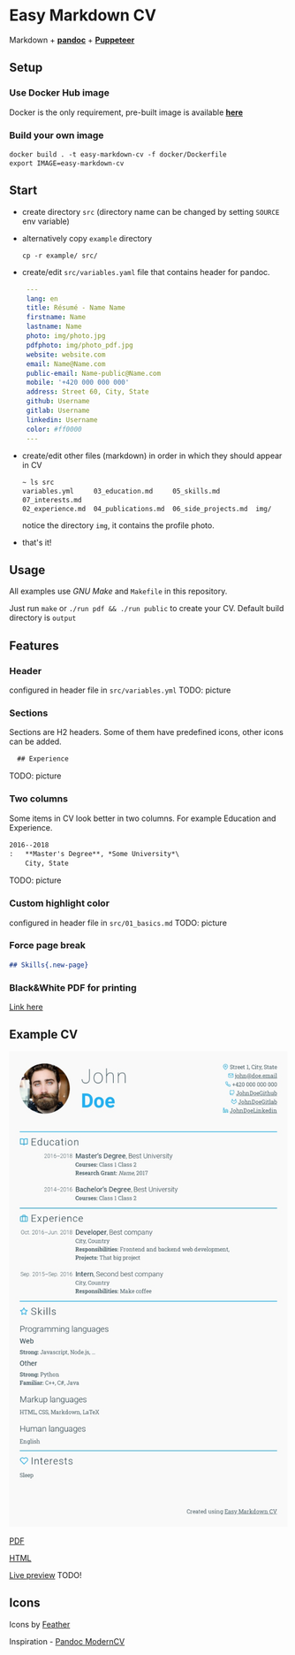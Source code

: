 # Easy Markdown CV

Markdown + [**pandoc**](https://pandoc.org/) + [**Puppeteer**](https://github.com/puppeteer/puppeteer)

## Setup

### Use Docker Hub image
Docker is the only requirement, pre-built image is available [**here**](https://hub.docker.com/r/viliamv/easy-markdown-cv)

### Build your own image

```
docker build . -t easy-markdown-cv -f docker/Dockerfile
export IMAGE=easy-markdown-cv
```

## Start

- create directory `src` (directory name can be changed by setting `SOURCE` env variable)
- alternatively copy `example` directory

    ```shell
    cp -r example/ src/
    ```

- create/edit `src/variables.yaml` file that contains header for pandoc.

    ```yaml
     ---
     lang: en
     title: Résumé - Name Name
     firstname: Name
     lastname: Name
     photo: img/photo.jpg
     pdfphoto: img/photo_pdf.jpg
     website: website.com
     email: Name@Name.com
     public-email: Name-public@Name.com
     mobile: '+420 000 000 000'
     address: Street 60, City, State
     github: Username
     gitlab: Username
     linkedin: Username
     color: #ff0000
     ---
    ```
- create/edit other files (markdown) in order in which they should appear in CV

    ```shell
    ~ ls src
    variables.yml     03_education.md     05_skills.md         07_interests.md
    02_experience.md  04_publications.md  06_side_projects.md  img/
    ```

    notice the directory `img`, it contains the profile photo.

- that's it!

## Usage

All examples use *GNU Make* and `Makefile` in this repository.

Just run `make` or `./run pdf && ./run public` to create your CV.
Default build directory is `output`

## Features

### Header

configured in header file in `src/variables.yml`
TODO: picture

### Sections

Sections are H2 headers.
Some of them have predefined icons, other icons can be added.

```markdown
  ## Experience
```
TODO: picture

### Two columns

Some items in CV look better in two columns.
For example Education and Experience.

```markdown
2016--2018
:   **Master's Degree**, *Some University*\
    City, State

```
TODO: picture

### Custom highlight color

configured in header file in `src/01_basics.md`
TODO: picture

### Force page break

```markdown
## Skills{.new-page}
```

### Black&White PDF for printing
[Link here](./example_output/cv_bw.pdf)

## Example CV

![Example JPG](./example_output/cv.jpg)

[PDF](./example_output/cv.pdf)

[HTML](./example_output/index.html)

[Live preview](https://viliamv.github.io/easy-markdown-cv/) TODO!

## Icons
Icons by [Feather](https://github.com/feathericons/feather)

Inspiration - [Pandoc ModernCV](https://github.com/barraq/pandoc-moderncv)
